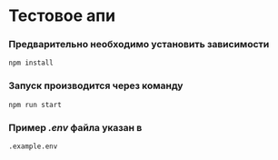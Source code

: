 # Тестовое апи

### Предварительно необходимо установить зависимости
```
npm install
```
### Запуск производится через команду
```
npm run start
```

### Пример *.env* файла указан в
```
.example.env
```